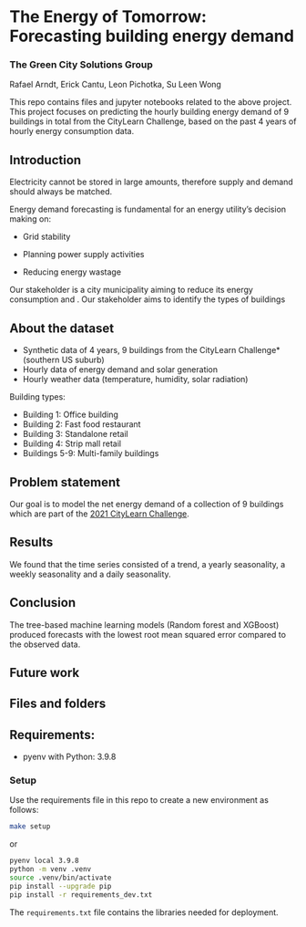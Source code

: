 # The Energy of Tomorrow: Forecasting building energy demand 

### **The Green City Solutions Group**

Rafael Arndt, Erick Cantu, Leon Pichotka, Su Leen Wong


This repo contains files and jupyter notebooks related to the above project. This project focuses on predicting the hourly building energy demand of 9 buildings in total from the CityLearn Challenge, based on the past 4 years of hourly energy consumption data. 




## Introduction
Electricity cannot be stored in large amounts, therefore supply and demand should always be matched. 

Energy demand forecasting is fundamental for an energy utility’s decision making on:

- Grid stability

- Planning power supply activities

- Reducing energy wastage

Our stakeholder is a city municipality aiming to reduce its energy consumption and . Our stakeholder aims to identify the types of buildings 

## About the dataset
- Synthetic data of 4 years, 9 buildings from the CityLearn Challenge* (southern  US suburb)
- Hourly data of energy demand and solar generation
- Hourly weather data (temperature, humidity, solar radiation) 

Building types:
- Building 1: Office building
- Building 2: Fast food restaurant
- Building 3: Standalone retail
- Building 4: Strip mall retail
- Buildings 5-9: Multi-family buildings

## Problem statement
Our goal is to model the net energy demand of a collection of 9 buildings which are part of the [2021 CityLearn Challenge](https://sites.google.com/view/citylearnchallenge).



## Results
We found that the time series consisted of a trend, a yearly seasonality, a weekly seasonality and a daily seasonality.

## Conclusion
The tree-based machine learning models (Random forest and XGBoost) produced forecasts with the lowest root mean squared error compared to the observed data.

## Future work


## Files and folders



## Requirements:

- pyenv with Python: 3.9.8


### Setup

Use the requirements file in this repo to create a new environment as follows:

```BASH
make setup
```
or

```BASH
pyenv local 3.9.8
python -m venv .venv
source .venv/bin/activate
pip install --upgrade pip
pip install -r requirements_dev.txt
```

The `requirements.txt` file contains the libraries needed for deployment.

